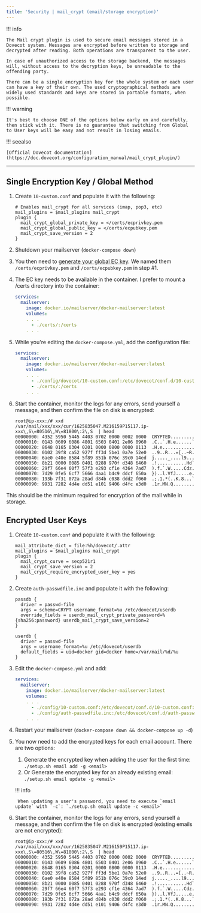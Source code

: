 ```yaml
---
title: 'Security | mail_crypt (email/storage encryption)'
---
```


!!! info
 
    The Mail crypt plugin is used to secure email messages stored in a Dovecot system. Messages are encrypted before written to storage and decrypted after reading. Both operations are transparent to the user.

    In case of unauthorized access to the storage backend, the messages will, without access to the decryption keys, be unreadable to the offending party.

    There can be a single encryption key for the whole system or each user can have a key of their own. The used cryptographical methods are widely used standards and keys are stored in portable formats, when possible.


!!! warning
 
    It's best to choose ONE of the options below early on and carefully, then stick with it. There is no guarantee that switching from Global to User keys will be easy and not result in losing emails.


!!! seealso

    [Official Dovecot documentation](https://doc.dovecot.org/configuration_manual/mail_crypt_plugin/)

---

## Single Encryption Key / Global Method

1. Create `10-custom.conf` and populate it with the following:

    ```
    # Enables mail_crypt for all services (imap, pop3, etc)
    mail_plugins = $mail_plugins mail_crypt
    plugin {
      mail_crypt_global_private_key = </certs/ecprivkey.pem
      mail_crypt_global_public_key = </certs/ecpubkey.pem
      mail_crypt_save_version = 2
    }
    ```

2. Shutdown your mailserver (`docker-compose down`)

3. You then need to [generate your global EC key](https://doc.dovecot.org/configuration_manual/mail_crypt_plugin/#ec-key). We named them `/certs/ecprivkey.pem` and `/certs/ecpubkey.pem` in step #1.

4. The EC key needs to be available in the container. I prefer to mount a /certs directory into the container: 
    ```yaml
    services:
      mailserver:
        image: docker.io/mailserver/docker-mailserver:latest
        volumes:
        . . .
          - ./certs/:/certs
        . . .
    ```

5. While you're editing the `docker-compose.yml`, add the configuration file:
    ```yaml
    services:
      mailserver:
        image: docker.io/mailserver/docker-mailserver:latest
        volumes:
        . . .
          - ./config/dovecot/10-custom.conf:/etc/dovecot/conf.d/10-custom.conf
          - ./certs/:/certs
        . . .
    ```

6. Start the container, monitor the logs for any errors, send yourself a message, and then confirm the file on disk is encrypted:
    ```
    root@ip-xxx:/# xxd /var/mail/xxx/xxx/cur/1625835047.M216159P15117.ip-xxx\,S\=80516\,W\=81800\:2\,S  | head
    00000000: 4352 5950 5445 4403 0702 0000 0002 0000  CRYPTED.........
    00000010: 0143 0609 6086 4801 6503 0401 2e06 0960  .C..`.H.e......`
    00000020: 8648 0165 0304 0201 0000 0800 0000 0113  .H.e............
    00000030: 0102 39f8 ca52 927f ff3d 5be1 0a7e 52e0  ..9..R...=[..~R.
    00000040: 6ae0 e40e 8584 5f89 851b 076c 39c0 14ed  j....._....l9...
    00000050: 8b21 0000 0085 0401 0288 970f d348 6460  .!...........Hd`
    00000060: 29f7 66e4 60f7 57f3 e293 cf1e 4364 7ad7  ).f.`.W.....Cdz.
    00000070: 7d29 0fe5 6cf7 5666 4aa1 b4c9 ddcf 650a  })..l.VfJ.....e.
    00000080: 193b 7f31 072a 28ad d84b c038 ddd2 f060  .;.1.*(..K.8...`
    00000090: 9931 7282 4d4e dd51 e101 9406 d4fc e3d0  .1r.MN.Q........
    ```

This should be the minimum required for encryption of the mail while in storage.


## Encrypted User Keys

1. Create `10-custom.conf` and populate it with the following:

    ```
    mail_attribute_dict = file:%h/dovecot/.attr
    mail_plugins = $mail_plugins mail_crypt
    plugin {
      mail_crypt_curve = secp521r1
      mail_crypt_save_version = 2
      mail_crypt_require_encrypted_user_key = yes
    }
    ```

2. Create `auth-passwdfile.inc` and populate it with the following:

    ```
    passdb {
      driver = passwd-file
      args = scheme=CRYPT username_format=%u /etc/dovecot/userdb
      override_fields = userdb_mail_crypt_private_password=%{sha256:password} userdb_mail_crypt_save_version=2
    }

    userdb {
      driver = passwd-file
      args = username_format=%u /etc/dovecot/userdb
      default_fields = uid=docker gid=docker home=/var/mail/%d/%u
    }
    ```

3. Edit the `docker-compose.yml` and add:
    ```yaml
    services:
      mailserver:
        image: docker.io/mailserver/docker-mailserver:latest
        volumes:
        . . .
          - ./config/10-custom.conf:/etc/dovecot/conf.d/10-custom.conf:ro
          - ./config/auth-passwdfile.inc:/etc/dovecot/conf.d/auth-passwdfile.inc:ro
        . . .
    ```

4. Restart your mailserver (`docker-compose down && docker-compose up -d`)

5. You now need to add the encrypted keys for each email account. There are two options:
    
    1. Generate the encrypted key when adding the user for the first time: `./setup.sh email add -g <email>`
    2. Or Generate the encrypted key for an already existing email: `./setup.sh email update -g <email>`
    
    !!! info
    
        When updating a user's password, you need to execute `email update` with `-c`: `./setup.sh email update -c <email>`


6. Start the container, monitor the logs for any errors, send yourself a message, and then confirm the file on disk is encrypted (existing emails are not encrypted):
    ```
    root@ip-xxx:/# xxd /var/mail/xxx/xxx/cur/1625835047.M216159P15117.ip-xxx\,S\=80516\,W\=81800\:2\,S  | head
    00000000: 4352 5950 5445 4403 0702 0000 0002 0000  CRYPTED.........
    00000010: 0143 0609 6086 4801 6503 0401 2e06 0960  .C..`.H.e......`
    00000020: 8648 0165 0304 0201 0000 0800 0000 0113  .H.e............
    00000030: 0102 39f8 ca52 927f ff3d 5be1 0a7e 52e0  ..9..R...=[..~R.
    00000040: 6ae0 e40e 8584 5f89 851b 076c 39c0 14ed  j....._....l9...
    00000050: 8b21 0000 0085 0401 0288 970f d348 6460  .!...........Hd`
    00000060: 29f7 66e4 60f7 57f3 e293 cf1e 4364 7ad7  ).f.`.W.....Cdz.
    00000070: 7d29 0fe5 6cf7 5666 4aa1 b4c9 ddcf 650a  })..l.VfJ.....e.
    00000080: 193b 7f31 072a 28ad d84b c038 ddd2 f060  .;.1.*(..K.8...`
    00000090: 9931 7282 4d4e dd51 e101 9406 d4fc e3d0  .1r.MN.Q........
    ```
